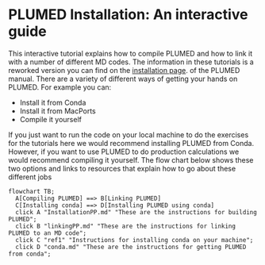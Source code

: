 #  PLUMED Installation: An interactive guide

This interactive tutorial explains how to compile PLUMED and how to link it with a number of different MD codes.
The information in these tutorials is a reworked version you can find on the [installation page](https://www.plumed.org/doc-master/user-doc/html/_installation.html).
of the PLUMED manual.  There are a variety of different ways of getting your hands on PLUMED.  For example you can:

* Install it from Conda
* Install it from MacPorts
* Compile it yourself

If you just want to run the code on your local machine to do the exercises for the tutorials here we would recommend installing 
PLUMED from Conda. However, if you want to use PLUMED to do production calculations we would recommend compiling 
it yourself.  The flow chart below shows these two options and links to resources that explain how to go about these different jobs

```mermaid
flowchart TB;
  A[Compiling PLUMED] ==> B[Linking PLUMED]
  C[Installing conda] ==> D[Installing PLUMED using conda]
  click A "InstallationPP.md" "These are the instructions for building PLUMED";
  click B "linkingPP.md" "These are the instructions for linking PLUMED to an MD code";
  click C "ref1" "Instructions for installing conda on your machine";
  click D "conda.md" "These are the instructions for getting PLUMED from conda";
```
